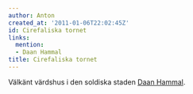 ```yaml
---
author: Anton
created_at: '2011-01-06T22:02:45Z'
id: Cirefaliska tornet
links:
  mention:
  - Daan Hammal
title: Cirefaliska tornet
---
```


Välkänt värdshus i den soldiska staden [Daan Hammal].

  [Daan Hammal]: Daan_Hammal
